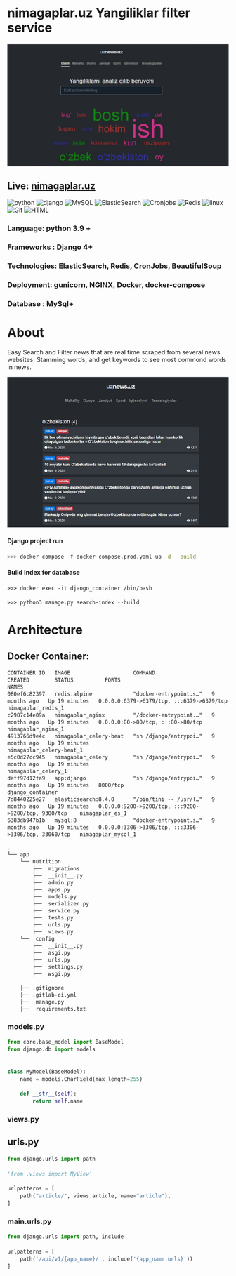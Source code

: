 # nimagaplar.uz Yangiliklar filter service

![image](main.jpg)

## Live: [nimagaplar.uz](http://65.109.138.63/)

![python](https://img.shields.io/badge/-python-grey?style=for-the-badge&logo=python&logoColor=white&labelColor=306998)
![django](https://img.shields.io/badge/-django-grey?style=for-the-badge&logo=django&logoColor=white&labelColor=092e20)
![MySQL](https://img.shields.io/badge/-MySQL-grey?style=for-the-badge&logo=django&logoColor=white&labelColor=092e20)
![ElasticSearch](https://img.shields.io/badge/-ElasticSearch-grey?style=for-the-badge&logo=django&logoColor=white&labelColor=092e20)
![Cronjobs](https://img.shields.io/badge/-Cronjobs-grey?style=for-the-badge&logo=django&logoColor=white&labelColor=092e20)
![Redis](https://img.shields.io/badge/-Redis-grey?style=for-the-badge&logo=django&logoColor=white&labelColor=092e20)
![linux](https://img.shields.io/badge/linux-grey?style=for-the-badge&logo=linux&logoColor=white&labelColor=072c61)
![Git](https://img.shields.io/badge/git-%23F05033.svg?style=for-the-badge&logo=git&logoColor=white)
![HTML](https://img.shields.io/badge/-html/css-grey?style=for-the-badge&&logoColor=white&labelColor=306998)


### Language: python 3.9 +

### Frameworks : Django 4+

### Technologies: ElasticSearch, Redis, CronJobs, BeautifulSoup

### Deployment: gunicorn, NGINX, Docker, docker-compose

### Database : MySql+



# About

Easy Search and Filter news that are real time scraped from several news websites. Stamming words, and get keywords to see most commond words in news.


![image](categ.jpg)

#### Django project run

```bash
>>> docker-compose -f docker-compose.prod.yaml up -d --build
```
#### Build Index for database

```
>>> docker exec -it django_container /bin/bash

>>> python3 manage.py search-index --build
```


# Architecture

## Docker Container: 

```
CONTAINER ID   IMAGE                    COMMAND                  CREATED        STATUS          PORTS                                                  NAMES
080ef6c82397   redis:alpine             "docker-entrypoint.s…"   9 months ago   Up 19 minutes   0.0.0.0:6379->6379/tcp, :::6379->6379/tcp              nimagaplar_redis_1
c2987c14e09a   nimagaplar_nginx         "/docker-entrypoint.…"   9 months ago   Up 19 minutes   0.0.0.0:80->80/tcp, :::80->80/tcp                      nimagaplar_nginx_1
4913766d9e4c   nimagaplar_celery-beat   "sh /django/entrypoi…"   9 months ago   Up 19 minutes                                                          nimagaplar_celery-beat_1
e5c0d27cc945   nimagaplar_celery        "sh /django/entrypoi…"   9 months ago   Up 19 minutes                                                          nimagaplar_celery_1
daff97d12fa9   app:django               "sh /django/entrypoi…"   9 months ago   Up 19 minutes   8000/tcp                                               django_container
7d8440225e27   elasticsearch:8.4.0      "/bin/tini -- /usr/l…"   9 months ago   Up 19 minutes   0.0.0.0:9200->9200/tcp, :::9200->9200/tcp, 9300/tcp    nimagaplar_es_1
6383db947b1b   mysql:8                  "docker-entrypoint.s…"   9 months ago   Up 19 minutes   0.0.0.0:3306->3306/tcp, :::3306->3306/tcp, 33060/tcp   nimagaplar_mysql_1
```

```
.
└── app
    └── nutrition
        ├──  migrations
        ├──  __init__.py
        ├──  admin.py
        ├──  apps.py
        ├──  models.py
        ├──  serializer.py
        ├──  service.py
        ├──  tests.py
        ├──  urls.py
        ├──  views.py
    └──  config
        ├──  __init__.py
        ├──  asgi.py
        ├──  urls.py
        ├──  settings.py
        ├──  wsgi.py
        
    ├── .gitignore
    ├── .gitlab-ci.yml
    ├──  manage.py
    ├──  requirements.txt
```

### models.py

```python
from core.base_model import BaseModel
from django.db import models


class MyModel(BaseModel):
    name = models.CharField(max_length=255)

    def __str__(self):
        return self.name
```

### views.py

## urls.py

```python
from django.urls import path

'from .views import MyView'

urlpatterns = [
    path("article/", views.article, name="article"),
]
```

### main.urls.py

```python
from django.urls import path, include

urlpatterns = [
    path('/api/v1/{app_name}/', include('{app_name.urls}'))
]
```
